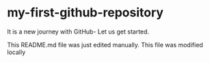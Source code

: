 # my-first-github-repository
It is a new journey with GitHub- Let us get started.

This README.md file was just edited manually. This file was modified locally
